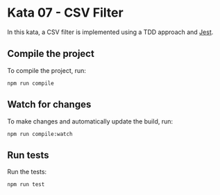 # Kata 07 - CSV Filter

In this kata, a CSV filter is implemented using a TDD approach and [Jest](https://jestjs.io).

## Compile the project

To compile the project, run:

```shell
npm run compile
```

## Watch for changes

To make changes and automatically update the build, run:

```shell
npm run compile:watch
```

## Run tests

Run the tests:

```shell
npm run test
```